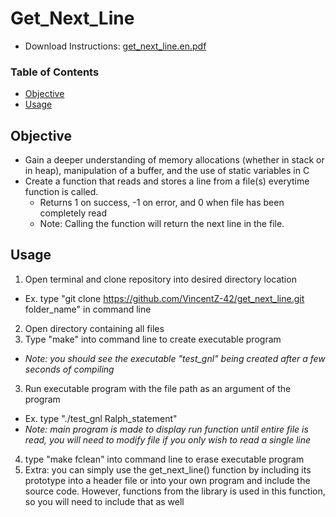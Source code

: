 # Get_Next_Line
* Download Instructions: [get_next_line.en.pdf](https://github.com/VincentZ42/get_next_line/files/4238468/get_next_line.en.pdf)

### Table of Contents
* [Objective](#objective)
* [Usage](#usage)

## Objective
* Gain a deeper understanding of memory allocations (whether in stack or in heap), manipulation of a buffer, and the use of static variables in C
* Create a function that reads and stores a line from a file(s) everytime function is called.
  * Returns 1 on success, -1 on error, and 0 when file has been completely read
  * Note: Calling the function will return the next line in the file. 

## Usage
1. Open terminal and clone repository into desired directory location
 * Ex. type "git clone https://github.com/VincentZ-42/get_next_line.git folder_name" in command line
2. Open directory containing all files
3. Type "make" into command line to create executable program
 * *Note: you should see the executable "test_gnl" being created after a few seconds of compiling*
3. Run executable program with the file path as an argument of the program
 * Ex. type "./test_gnl Ralph_statement"
 * *Note: main program is made to display run function until entire file is read, you will need to modify file if you only wish to read a single line*
 4. type "make fclean" into command line to erase executable program
 5. Extra: you can simply use the get_next_line() function by including its prototype into a header file or into your own program and include the source code. However, functions from the library is used in this function, so you will need to include that as well
